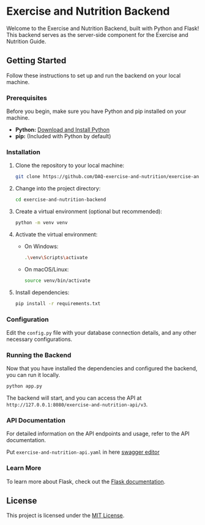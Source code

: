 # Exercise and Nutrition Backend

Welcome to the Exercise and Nutrition Backend, built with Python and Flask! This backend serves as the server-side component for the Exercise and Nutrition Guide.

## Getting Started

Follow these instructions to set up and run the backend on your local machine.

### Prerequisites

Before you begin, make sure you have Python and pip installed on your machine.

- **Python:** [Download and Install Python](https://www.python.org/downloads/)
- **pip:** (Included with Python by default)

### Installation

1. Clone the repository to your local machine:

   ```bash
   git clone https://github.com/DAQ-exercise-and-nutrition/exercise-and-nutrition-backend.git
   ```

2. Change into the project directory:

   ```bash
   cd exercise-and-nutrition-backend
   ```

3. Create a virtual environment (optional but recommended):

   ```bash
   python -m venv venv
   ```

4. Activate the virtual environment:

   - On Windows:

     ```bash
     .\venv\Scripts\activate
     ```

   - On macOS/Linux:

     ```bash
     source venv/bin/activate
     ```

5. Install dependencies:

   ```bash
   pip install -r requirements.txt
   ```

### Configuration

Edit the `config.py` file with your database connection details, and any other necessary configurations.

### Running the Backend

Now that you have installed the dependencies and configured the backend, you can run it locally.

```bash
python app.py
```

The backend will start, and you can access the API at `http://127.0.0.1:8080/exercise-and-nutrition-api/v3`.

### API Documentation

For detailed information on the API endpoints and usage, refer to the API documentation.

Put `exercise-and-nutrition-api.yaml` in here [swagger editor](https://editor.swagger.io/)

### Learn More

To learn more about Flask, check out the [Flask documentation](https://flask.palletsprojects.com/).

## License

This project is licensed under the [MIT License](LICENSE).
